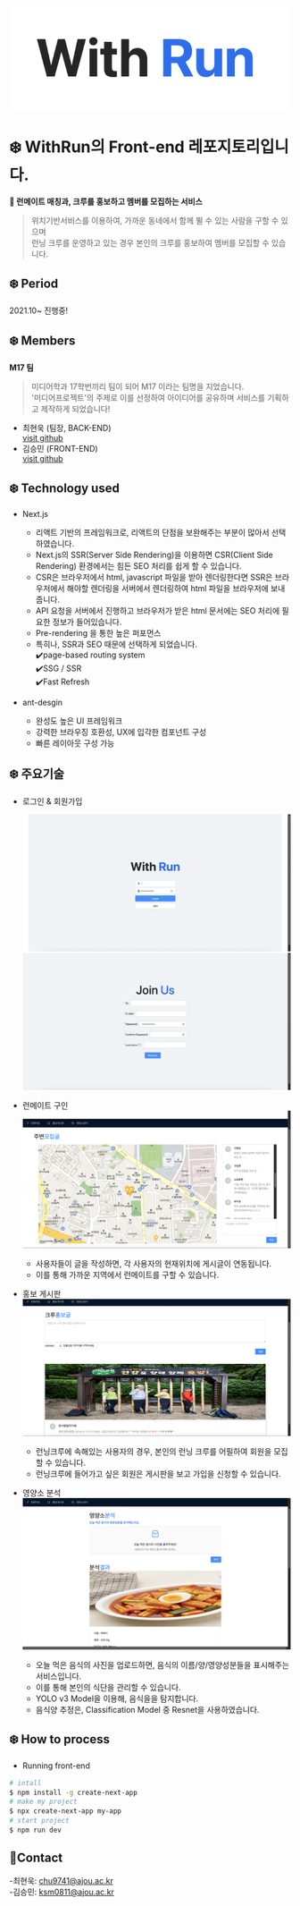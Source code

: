 
![logo](./public/WithRunLogo.png)  

# ❄️ WithRun의 Front-end 레포지토리입니다.

**🧿 런메이트 매칭과, 크루를 홍보하고 멤버를 모집하는 서비스** 

> 위치기반서비스를 이용하여, 가까운 동네에서 함께 뛸 수 있는 사람을 구할 수 있으며  
> 런닝 크루를 운영하고 있는 경우 본인의 크루를 홍보하여 멤버를 모집할 수 있습니다.   

## ❄️ Period  
2021.10~ 진행중!  

## ❄️ Members
**M17 팀**  
> 미디어학과 17학번끼리 팀이 되어 M17 이라는 팀명을 지었습니다.  
> '미디어프로젝트'의 주제로 이를 선정하여 아이디어를 공유하며 서비스를 기획하고 제작하게 되었습니다!

* 최현욱 (팀장, BACK-END)  
[visit github](https://github.com/chu9741)  
* 김승민 (FRONT-END)  
[visit github](https://github.com/turfguy)  


## ❄️ Technology used  

  *  Next.js  
        - 리액트 기반의 프레임워크로, 리액트의 단점을 보완해주는 부분이 많아서 선택하였습니다. 
        - Next.js의 SSR(Server Side Rendering)을 이용하면 CSR(Client Side Rendering) 환경에서는 힘든 SEO 처리를 쉽게 할 수 있습니다.
        - CSR은 브라우저에서 html, javascript 파일을 받아 렌더링한다면 SSR은 브라우저에서 해야할 렌더링을 서버에서 렌더링하여 html 파일을 브라우저에 보내줍니다. 
        - API 요청을 서버에서 진행하고 브라우저가 받은 html 문서에는 SEO 처리에 필요한 정보가 들어있습니다.
        - Pre-rendering 을 통한 높은 퍼포먼스
        - 특히나, SSR과 SEO 때문에 선택하게 되었습니다.  
            ✔️page-based routing system  
            ✔️SSG / SSR  
            ✔️Fast Refresh  
  
  * ant-desgin  
    - 완성도 높은 UI 프레임워크  
    - 강력한 브라우징 호환성, UX에 입각한 컴포넌트 구성  
    - 빠른 레이아웃 구성 가능   
  
## ❄️ 주요기술 
* 로그인 & 회원가입
  
  ![login](./public/%EB%A1%9C%EA%B7%B8%EC%9D%B8.png)  
  ![signup](./public/%ED%9A%8C%EC%9B%90%EA%B0%80%EC%9E%85.png)  
  


* 런메이트 구인  
  ![runmate](./public/%EB%9F%B0%EB%A9%94%EC%9D%B4%ED%8A%B8.png)  
  - 사용자들이 글을 작성하면, 각 사용자의 현재위치에 게시글이 연동됩니다.
  - 이를 통해 가까운 지역에서 런메이트를 구할 수 있습니다.

* 홍보 게시판  
  ![adv](./public/%ED%99%8D%EB%B3%B4%EA%B2%8C%EC%8B%9C%ED%8C%90.png)  
  - 런닝크루에 속해있는 사용자의 경우, 본인의 런닝 크루를 어필하여 회원을 모집할 수 있습니다.
  - 런닝크루에 들어가고 싶은 회원은 게시판을 보고 가입을 신청할 수 있습니다.

* 영양소 분석  
  ![nutri](./public/Nutri2.png)
  - 오늘 먹은 음식의 사진을 업로드하면, 
    음식의 이름/양/영양성분들을 표시해주는 서비스입니다.
  - 이를 통해 본인의 식단을 관리할 수 있습니다.
  - YOLO v3 Model을 이용해, 음식을을 탐지합니다.
  - 음식양 추정은, Classification Model 중 Resnet을 사용하였습니다.



## ❄️ How to process 
* Running front-end
```bash
# intall
$ npm install -g create-next-app
# make my project
$ npx create-next-app my-app
# start project
$ npm run dev

```
## 🌈Contact
-최현욱: chu9741@ajou.ac.kr  
-김승민: ksm0811@ajou.ac.kr  
